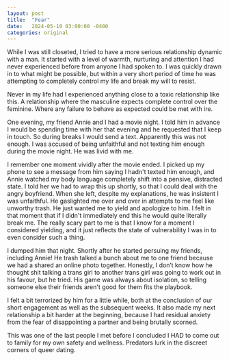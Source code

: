 ```yaml
---
layout: post
title:  "Fear"
date:   2024-05-10 03:00:00 -0400
categories: original
---
```

While I was still closeted, I tried to have a more serious relationship dynamic with a man. It started with a level of warmth, nurturing and attention I had never experienced before from anyone I had spoken to. I was quickly drawn in to what might be possible, but within a very short period of time he was attempting to completely control my life and break my will to resist.

Never in my life had I experienced anything close to a toxic relationship like this. A relationship where the masculine expects complete control over the feminine. Where any failure to behave as expected could be met with ire.

One evening, my friend Annie and I had a movie night. I told him in advance I would be spending time with her that evening and he requested that I keep in touch. So during breaks I would send a text. Apparently this was not enough. I was accused of being unfaithful and not texting him enough during the movie night. He was livid with me.
 
I remember one moment vividly after the movie ended. I picked up my phone to see a message from him saying I hadn't texted him enough, and Annie watched my body language completely shift into a pensive, distracted state. I told her we had to wrap this up shortly, so that I could deal with the angry boyfriend. When she left, despite my explanations, he was insistent I was unfaithful. He gaslighted me over and over in attempts to me feel like unworthy trash. He just wanted me to yield and apologize to him. I felt in that moment that if I didn't immediately end this he would quite literally break me. The really scary part to me is that I know for a moment I considered yielding, and it just reflects the state of vulnerability I was in to even consider such a thing.

I dumped him that night. Shortly after he started persuing my friends, including Annie! He trash talked a bunch about me to one friend because we had a shared an online photo together. Honestly, I don’t know how he thought shit talking a trans girl to another trans girl was going to work out in his favour, but he tried. His game was always about isolation, so telling someone else their friends aren't good for them fits the playbook.

I felt a bit terrorized by him for a little while, both at the conclusion of our short engagement as well as the subsequent weeks. It also made my next relationship a bit harder at the beginning, because I had residual anxiety from the fear of disappointing a partner and being brutally scorned.

This was one of the last people I met before I concluded I HAD to come out to family for my own safety and wellness. Predators lurk in the discreet corners of queer dating.